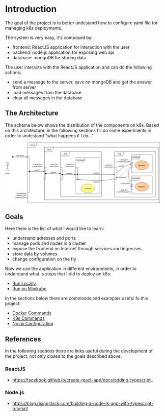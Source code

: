 # Introduction

The goal of the project is to better undestand how to configure yaml file for managing k8s deployments.

The system is very easy, it's composed by:

- frontend: ReactJS application for interaction with the user
- backend: node.js application for exposing web api
- database: mongoDB for storing data

The user interacts with the ReactJS application and can do the following actions:

- send a message to the server, save on mongoDB and get the answer from server
- load messages from the database
- clear all messages in the database

## The Architecture

The schema below shows the distribution of the components on k8s. Based on this architecture, in the following sections I'll do some experiments in order to undestand "what happens if I do...".

![k8s-diagram](assets/images/k8s-diagram.jpg)

## Goals

Here there is the list of what I would like to learn:

- understand adresses and ports
- manage pods and nodes in a cluster
- expose the frontend on Internet through services and ingresses
- store data by volumes
- change configuration on the fly

Now we can the application in different environments, in order to understand what is steps that I did to deploy on k8s:

- [Run Locally](assets/notes/readme/run-locally.md)
- [Run on Minikube](assets/notes/readme/run-on-minikube.md)

In the sections below there are commands and examples useful fo this project:

- [Docker Commands](assets/notes/docker-commands.md)
- [K8s Commands](assets/notes/k8s-commands.md)
- [Nginx Configuration](assets/notes/nginx-configuration.md)

## References

In the following sections there are links useful during the development of the project, not only closed to the goals described above.

### ReactJS

- https://facebook.github.io/create-react-app/docs/adding-typescript..

### Node.js

- https://blog.risingstack.com/building-a-node-js-app-with-typescript-tutorial/
